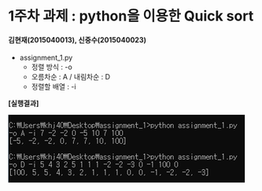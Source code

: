 1주차 과제 : python을 이용한 Quick sort
===
#### 김현재(2015040013), 신중수(2015040023)
* assignment_1.py
  * 정렬 방식 : -o
  * 오름차순 : A / 내림차순 : D
  * 정렬할 배열 : -i
  

**[실행결과]**

![result](https://raw.githubusercontent.com/KHJae/Cnetwork/master/assignment_1/result.PNG)

